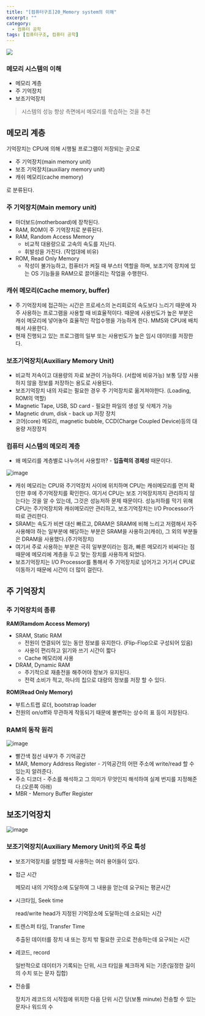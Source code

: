 ```yaml
---
title: "[컴퓨터구조]20_Memory system의 이해"
excerpt: ""
category:
  - 컴퓨터 공학
tags: [컴퓨터구조, 컴퓨터 공학]
---
```


![](https://img1.daumcdn.net/thumb/R1280x0/?scode=mtistory2&fname=http%3A%2F%2Fcfile30.uf.tistory.com%2Fimage%2F991E7C365CBF4BFF010A49)

### 메모리 시스템의 이해

- 메모리 계층
- 주 기억장치
- 보조기억장치



> 시스템의 성능 향상 측면에서 메모리를 학습하는 것을 추천



## 메모리 계층

기억장치는 CPU에 의해 시행될 프로그램이 저장되는 곳으로

- 주 기억장치(main memory unit)
- 보조 기억장치(auxiliary memory unit)
- 캐쉬 메모리(cache memory)

로 분류된다.



### 주 기억장치(Main memory unit)

- 마더보드(motherboard)에 장착된다.
- RAM, ROM이 주 기억장치로 분류된다.
- RAM, Random Access Memory
  - 비교적 대용량으로 고속의 속도를 지닌다.
  - 휘발성을 가진다. (작업대에 비유)
- ROM, Read Only Memory
  - 작성이 불가능하고, 컴퓨터가 켜질 때 부스터 역할을 하며, 보조기억 장치에 있는 OS 기능들을 RAM으로 끌어올리는 작업을 수행한다.



### 캐쉬 메모리(Cache memory, buffer)

- 주 기억장치에 접근하는 시간은 프로세스의 논리회로의 속도보다 느리기 때문에 자주 사용하는 프로그램을 사용할 때 비효율적이다. 때문에 사용빈도가 높은 부분은 캐쉬 메모리에 넣어놓아 효율적인 작업수행을 가능하게 한다. MMS와 CPU에 배치해서 사용한다.
- 현재 진행되고 있는 프로그램의 일부 또는 사용빈도가 높은 임시 데이터를 저장한다.



### 보조기억장치(Auxiliary Memory Unit)

- 비교적 저속이고 대용량의 자료 보관이 가능하다. (서랍에 비유가능) 보통 당장 사용하지 않을 정보를 저장하는 용도로 사용된다.
- 보조기억장치 내의 자료는 필요한 경우 주 기억장치로 옮겨져야한다. (Loading, ROM의 역할)
- Magnetic Tape, USB, SD card - 필요한 파일의 생성 및 삭제가 가능
- Magnetic drum, disk - back up 저장 장치
- 코어(core) 메모리, magnetic bubble, CCD(Charge Coupled Device)등의 대용량 저장장치



### 컴퓨터 시스템의 메모리 계층

- 왜 메모리를 계층별로 나누어서 사용할까? - **입출력의 경제성** 때문이다.

![image](https://user-images.githubusercontent.com/53068706/120201616-9a852c80-c260-11eb-8086-18a3a5defdf4.png)

- 캐쉬 메모리는 CPU와 주기억장치 사이에 위치하며 CPU는 캐쉬메모리를 먼저 확인한 후에 주기억장치를 확인한다. 여기서 CPU는 보조 기억장치까지 관리하지 않는다는 것을 알 수 있는데, 그것은 성능저하 문제 때문이다. 성능저하를 막기 위해 CPU는 주기억장치와 캐쉬메모리만 관리하고, 보조기억장치는 I/O Processor가 따로 관리한다.
- SRAM는 속도가 비싼 대신 빠르고, DRAM은 SRAM에 비해 느리고 저렴해서 자주 사용해야 하는 일부분에 해당하는 부분은 SRAM을 사용하고(캐쉬), 그 외의 부분들은 DRAM을 사용했다.(주기억장치) 
- 여기서 주로 사용하는 부분은 극히 일부분이라는 점과, 빠른 메모리가 비싸다는 점때문에 메모리에 계층을 두고 맞는 장치를 사용하게 되었다.
- 보조기억장치는 I/O Processor를 통해서 주 기억장치로 넘어가고 거기서 CPU로 이동하기 때문에 시간이 더 많이 걸린다.



## 주 기억장치

### 주 기억장치의 종류

**RAM(Ramdom Access Memory)**

- SRAM, Static RAM
  - 전원이 연결되어 있는 동안 정보를 유지한다. (Flip-Flop으로 구성되어 있음)
  - 사용이 편리하고 읽기와 쓰기 시간이 짧다
  - Cache 메모리에 사용
- DRAM, Dynamic RAM
  - 주기적으로 재충전을 해주어야 정보가 유지된다.
  - 전력 소비가 적고, 하나의 칩으로 대량의 정보를 저장 할 수 있다.



**ROM(Read Only Memory)**

- 부트스트랩 로더, bootstrap loader
- 전원의 on/off와 무관하게 작동되기 때문에 불변하는 상수의 표 등이 저장된다.



### RAM의 동작 원리

![image](https://user-images.githubusercontent.com/53068706/120201685-acff6600-c260-11eb-991d-bf1354c8d0e5.png)

- 빨간색 점선 내부가 주 기억공간
- MAR, Memory Address Register - 기억공간의 어떤 주소에 write/read 할 수 있는지 알려준다.
- 주소 디코더 - 주소를 해석하고 그 의미가 무엇인지 해석하여 실제 번지를 지정해준다.(오른쪽 아래)
- MBR - Memory Buffer Register



## 보조기억장치

![image](https://user-images.githubusercontent.com/53068706/120201758-c1436300-c260-11eb-9ea1-21afc59018db.png)

### 보조기억장치(Auxiliary Memory Unit)의 주요 특성

- 보조기억장치를 설명할 때 사용하는 여러 용어들이 있다.

- 접근 시간

  메모리 내의 기억장소에 도달하여 그 내용을 얻는데 요구되는 평균시간

- 시크타임, Seek time

  read/write head가 지정된 기억장소에 도달하는데 소요되는 시간

- 트렌스퍼 타임, Transfer Time

  추출된 데이터를 장치 내 또는 장치 밖 필요한 곳으로 전송하는데 요구되는 시간

- 레코드, record

  일반적으로 데이터가 기록되는 단위, 시크 타임을 체크하게 되는 기준(일정한 길이의 수치 또는 문자 집합)

- 전송률

  장치가 레코드의 시작점에 위치한 다음 단위 시간 당(보통 minute) 전송할 수 있는 문자나 워드의 수
